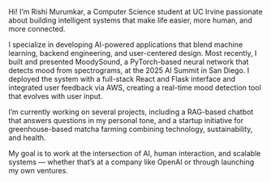 Hi! I’m Rishi Murumkar, a Computer Science student at UC Irvine passionate about building intelligent systems that make life easier, more human, and more connected.

I specialize in developing AI-powered applications that blend machine learning, backend engineering, and user-centered design. Most recently, I built and presented MoodySound, a PyTorch-based neural network that detects mood from spectrograms, at the 2025 AI Summit in San Diego. I deployed the system with a full-stack React and Flask interface and integrated user feedback via AWS, creating a real-time mood detection tool that evolves with user input.

I’m currently working on several projects, including a RAG-based chatbot that answers questions in my personal tone, and a startup initiative for greenhouse-based matcha farming combining technology, sustainability, and health.



My goal is to work at the intersection of AI, human interaction, and scalable systems — whether that’s at a company like OpenAI or through launching my own ventures.